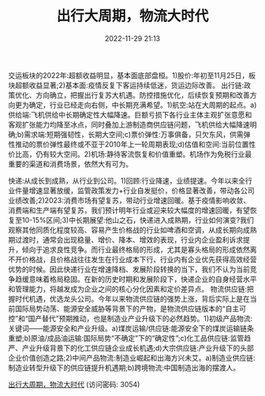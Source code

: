 ﻿---
title: 出行大周期，物流大时代
date: 2022-11-29 21:13
tags:
- 交通运输行业
updated: 1970-01-01 08:00:00
---

交运板块的2022年:超额收益明显，基本面底部盘桓。1)股价:年初至11月25日，板块超额收益显著;2)基本面:疫情反复下客运持续低迷，货运边际改善。
出行链:政策优化、方向确立，把握出行复苏大机遇。防控措施优化，后续恢复预期和改善方向更为确定，行业已经走向右侧，中长期充满希望。1)航空:站在大周期的起点。a)供给端:飞机供给中长期确定性大幅降速。巨额亏损下各行业主体主观扩张意愿和客观扩张能力均降至冰点，同时叠加上游制造商供应链问题，飞机供给大幅降速明确;b)需求端:短期强韧性，长期大空间;c)票价弹性:万事俱备，只欠东风，供需弹性推动的票价弹性最终或不亚于2010年上一轮周期表现;d)估值和空间:当前位置性价比高，仍有较大空间。2)机场:静待客流恢复和价值重塑。机场作为免税行业最重要的渠道和消费场景，依然大有可为。
<!-- more -->
快递:从成长到成熟，从行业到公司。1)回顾:行业降速，业绩提速。今年以来全行业件量增速显著放缓，监管政策发力+行业自发挺价，价格显著改善，带动各公司业绩改善;2)2023:消费市场有望复苏，带动行业增速回暖。基于疫情影响收敛、消费端和生产端有望复苏，我们预计明年行业或迎来较大幅度的增速回暖，有望恢复至10-15%区间;3)中长期展望:他山之石，快递进入成熟期，行业如何演变?我们观察其他同质化程度较高、容易产生价格战的行业如啤酒和空调，从成长期向成熟期过渡时，通常会出现稳量、增价、降本、增效的表现，行业内企业盈利诉求提升，倾向于追求良性竞争。而行业最终格局的形成，尤其是寡头格局的形成依然离不开价格战，且价格战往往发生在行业成本下行、行业内有企业优先获得高效经营优势的时候。因此快递行业在增速降档、发展阶段转换的当下，我们不认为当前竞争趋缓意味着格局稳固。在新的历史时期和发展阶段下，快递企业的自身经营水平和管理能力，将越发成为企业之间的核心分化因素和定价差异点。
物流供应链:把握时代机遇，优选龙头公司。今年以来物流供应链的强势上涨，背后实际上是在当前国际局势动荡、能源安全威胁等背景下的产物，是物流供应链版本的“自主可控”和“国产替代”预期推动，也是制造业产业升级下的必然趋势。1)初级产品物流:关键词——能源安全和产业升级。a)煤炭运输/供应链:能源安全下的煤炭运输链条重塑;b)原油/成品油运输:国际局势“不确定”下的“确定性”;c)化工品供应链:监管趋严、产业升级背景下的化工供应链企业成长机遇;d)大宗供应链:产业升级下的头部企业价值创造之路;2)中间产品物流:制造业崛起和出海方兴未艾。a)制造业供应链:制造业转型升级下的供应链提升机遇期;b)跨境物流:中国制造出海的摆渡人。

[出行大周期，物流大时代](https://url12.ctfile.com/f/3948612-735789377-042d23?p=3054)
(访问密码: 3054)

